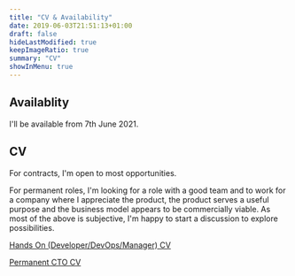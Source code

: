 ```yaml
---
title: "CV & Availability"
date: 2019-06-03T21:51:13+01:00
draft: false
hideLastModified: true
keepImageRatio: true
summary: "CV"
showInMenu: true
---
```


## Availablity

I'll be available from 7th June 2021.

## CV

For contracts, I'm open to most opportunities.

For permanent roles, I'm looking for a role with a good team and to work for a company where I appreciate the product, the product serves a useful purpose and the business model appears to be commercially viable. As most of the above is subjective, I'm happy to start a discussion to explore possibilities.

[Hands On (Developer/DevOps/Manager) CV](files/patrick_mcandrew_cv_it.pdf)

[Permanent CTO CV](files/patrick_mcandrew_cv_cto.pdf)



